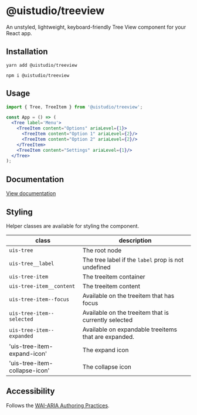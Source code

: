 # @uistudio/treeview

An unstyled, lightweight, keyboard-friendly Tree View component for your React app.

## Installation

`yarn add @uistudio/treeview`

`npm i @uistudio/treeview`

## Usage

```jsx 
import { Tree, TreeItem } from '@uistudio/treeview';

const App = () => (
  <Tree label='Menu'>
    <TreeItem content="Options" ariaLevel={1}>
      <TreeItem content="Option 1" ariaLevel={2}/>
      <TreeItem content="Option 2" ariaLevel={2}/>
    </TreeItem>
    <TreeItem content="Settings" ariaLevel={1}/>
  </Tree>
);
```

## Documentation

[View documentation](https://uistudio-core-storybook.vercel.app/?path=/docs/tree-view--aria-label)

## Styling

Helper classes are available for styling the component.

| class                         | description                                          |
|-------------------------------|------------------------------------------------------|
| `uis-tree`                    | The root node                                        |
| `uis-tree__label`             | The tree label if the `label` prop is not undefined  |
| `uis-tree-item`               | The treeitem container                               |
| `uis-tree-item__content`      | The treeitem content                                 |
| `uis-tree-item--focus`        | Available on the treeitem that has focus             |
| `uis-tree-item--selected`     | Available on the treeitem that is currently selected |
| `uis-tree-item--expanded`     | Available on expandable treeitems that are expanded. |
| 'uis-tree-item-expand-icon'   | The expand icon                                      |
| 'uis-tree-item-collapse-icon' | The collapse icon                                    |

## Accessibility

Follows the [WAI-ARIA Authoring Practices](https://www.w3.org/TR/wai-aria-practices).
